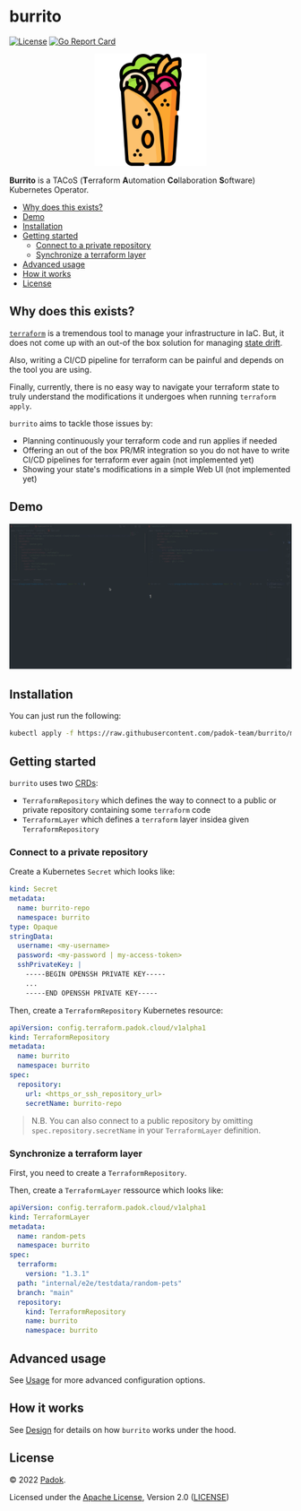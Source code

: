 # burrito <!-- omit in toc -->

[![License](https://img.shields.io/badge/License-Apache_2.0-blue.svg)](https://opensource.org/licenses/Apache-2.0)
[![Go Report Card](https://goreportcard.com/badge/github.com/padok-team/burrito)](https://goreportcard.com/report/github.com/padok-team/burrito)

<p align="center"><img src="./docs/assets/icon/burrito.png" width="200px" /></p>

**Burrito** is a TACoS (**T**erraform **A**utomation **Co**llaboration **S**oftware) Kubernetes Operator.

- [Why does this exists?](#why-does-this-exists)
- [Demo](#demo)
- [Installation](#installation)
- [Getting started](#getting-started)
  - [Connect to a private repository](#connect-to-a-private-repository)
  - [Synchronize a terraform layer](#synchronize-a-terraform-layer)
- [Advanced usage](#advanced-usage)
- [How it works](#how-it-works)
- [License](#license)

## Why does this exists?

[`terraform`](https://www.terraform.io/) is a tremendous tool to manage your infrastructure in IaC.
But, it does not come up with an out-of the box solution for managing [state drift](https://developer.hashicorp.com/terraform/tutorials/state/resource-drift).

Also, writing a CI/CD pipeline for terraform can be painful and depends on the tool you are using.

Finally, currently, there is no easy way to navigate your terraform state to truly understand the modifications it undergoes when running `terraform apply`.

`burrito` aims to tackle those issues by:

- Planning continuously your terraform code and run applies if needed
- Offering an out of the box PR/MR integration so you do not have to write CI/CD pipelines for terraform ever again (not implemented yet)
- Showing your state's modifications in a simple Web UI (not implemented yet)

## Demo 

![demo](./docs/assets/demo/demo.gif)

## Installation

You can just run the following:

```bash
kubectl apply -f https://raw.githubusercontent.com/padok-team/burrito/main/manifests/install.yaml
```

## Getting started

`burrito` uses two [CRDs](https://kubernetes.io/docs/concepts/extend-kubernetes/api-extension/custom-resources/):
- `TerraformRepository` which defines the way to connect to a public or private repository containing some `terraform` code
- `TerraformLayer` which defines a `terraform` layer insidea given `TerraformRepository`

### Connect to a private repository

Create a Kubernetes `Secret` which looks like:

```yaml
kind: Secret
metadata:
  name: burrito-repo
  namespace: burrito
type: Opaque
stringData:
  username: <my-username>
  password: <my-password | my-access-token>
  sshPrivateKey: |
    -----BEGIN OPENSSH PRIVATE KEY-----
    ...
    -----END OPENSSH PRIVATE KEY-----
```

Then, create a `TerraformRepository` Kubernetes resource:

```yaml
apiVersion: config.terraform.padok.cloud/v1alpha1
kind: TerraformRepository
metadata:
  name: burrito
  namespace: burrito
spec:
  repository:
    url: <https_or_ssh_repository_url>
    secretName: burrito-repo
```

> N.B. You can also connect to a public repository by omitting `spec.repository.secretName` in your `TerraformLayer` definition.

### Synchronize a terraform layer

First, you need to create a `TerraformRepository`.

Then, create a `TerraformLayer` ressource which looks like:

```yaml
apiVersion: config.terraform.padok.cloud/v1alpha1
kind: TerraformLayer
metadata:
  name: random-pets
  namespace: burrito
spec:
  terraform: 
    version: "1.3.1"
  path: "internal/e2e/testdata/random-pets"
  branch: "main"
  repository:
    kind: TerraformRepository
    name: burrito
    namespace: burrito
```

## Advanced usage

See [Usage](docs/contents/usage) for more advanced configuration options.

## How it works

See [Design](docs/contents/design) for details on how `burrito` works under the hood.

## License

© 2022 [Padok](https://www.padok.fr/).

Licensed under the [Apache License](https://www.apache.org/licenses/LICENSE-2.0), Version 2.0 ([LICENSE](./LICENSE))
